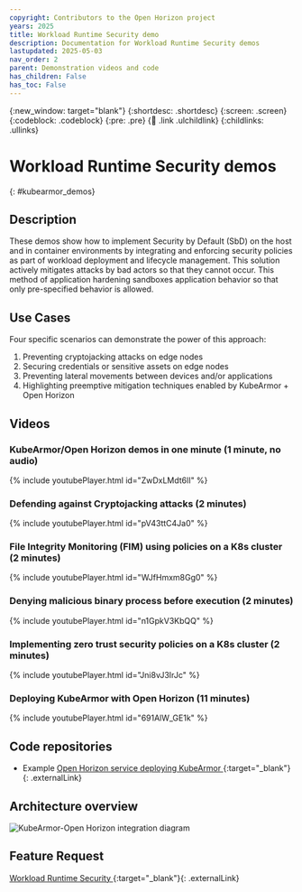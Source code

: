 ```yaml
---
copyright: Contributors to the Open Horizon project
years: 2025
title: Workload Runtime Security demo
description: Documentation for Workload Runtime Security demos
lastupdated: 2025-05-03
nav_order: 2
parent: Demonstration videos and code
has_children: False
has_toc: False
---
```


{:new_window: target="blank"}
{:shortdesc: .shortdesc}
{:screen: .screen}
{:codeblock: .codeblock}
{:pre: .pre}
{:child: .link .ulchildlink}
{:childlinks: .ullinks}

# Workload Runtime Security demos
{: #kubearmor_demos}

## Description

These demos show how to implement Security by Default (SbD) on the host and in container environments by integrating and enforcing security policies as part of workload deployment and lifecycle management.  This solution actively mitigates attacks by bad actors so that they cannot occur.  This method of application hardening sandboxes application behavior so that only pre-specified behavior is allowed.

## Use Cases

Four specific scenarios can demonstrate the power of this approach:

1. Preventing cryptojacking attacks on edge nodes
2. Securing credentials or sensitive assets on edge nodes
3. Preventing lateral movements between devices and/or applications
4. Highlighting preemptive mitigation techniques enabled by KubeArmor + Open Horizon

## Videos

### KubeArmor/Open Horizon demos in one minute (1 minute, no audio)

{% include youtubePlayer.html id="ZwDxLMdt6lI" %}

### Defending against Cryptojacking attacks (2 minutes)

{% include youtubePlayer.html id="pV43ttC4Ja0" %}

### File Integrity Monitoring (FIM) using policies on a K8s cluster (2 minutes)

{% include youtubePlayer.html id="WJfHmxm8Gg0" %}

### Denying malicious binary process before execution (2 minutes)

{% include youtubePlayer.html id="n1GpkV3KbQQ" %}

### Implementing zero trust security policies on a K8s cluster (2 minutes)

{% include youtubePlayer.html id="Jni8vJ3IrJc" %}

### Deploying KubeArmor with Open Horizon (11 minutes)

{% include youtubePlayer.html id="691AlW_GE1k" %}

## Code repositories

* Example [Open Horizon service deploying KubeArmor ](https://github.com/open-horizon/kubearmor-integration){:target="_blank"}{: .externalLink}

## Architecture overview

![KubeArmor-Open Horizon integration diagram](https://github.com/open-horizon/kubearmor-integration/raw/main/docs/OH-edge-kubearmor.png)

## Feature Request

[Workload Runtime Security ](https://wiki.lfedge.org/display/OH/OH+Agent+and+Edge+Workload+Runtime+Security){:target="_blank"}{: .externalLink}